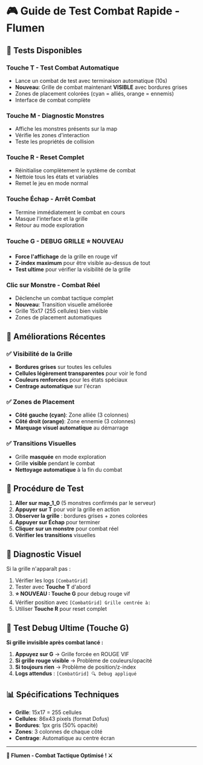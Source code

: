 # 🎮 Guide de Test Combat Rapide - Flumen

## 🚀 Tests Disponibles

### **Touche T** - Test Combat Automatique
- Lance un combat de test avec terminaison automatique (10s)
- **Nouveau**: Grille de combat maintenant **VISIBLE** avec bordures grises
- Zones de placement colorées (cyan = alliés, orange = ennemis)
- Interface de combat complète

### **Touche M** - Diagnostic Monstres
- Affiche les monstres présents sur la map
- Vérifie les zones d'interaction
- Teste les propriétés de collision

### **Touche R** - Reset Complet
- Réinitialise complètement le système de combat
- Nettoie tous les états et variables
- Remet le jeu en mode normal

### **Touche Échap** - Arrêt Combat
- Termine immédiatement le combat en cours
- Masque l'interface et la grille
- Retour au mode exploration

### **Touche G** - DEBUG GRILLE ⭐ NOUVEAU
- **Force l'affichage** de la grille en rouge vif
- **Z-index maximum** pour être visible au-dessus de tout
- **Test ultime** pour vérifier la visibilité de la grille

### **Clic sur Monstre** - Combat Réel
- Déclenche un combat tactique complet
- **Nouveau**: Transition visuelle améliorée
- Grille 15x17 (255 cellules) bien visible
- Zones de placement automatiques

## 🎯 Améliorations Récentes

### ✅ **Visibilité de la Grille**
- **Bordures grises** sur toutes les cellules
- **Cellules légèrement transparentes** pour voir le fond
- **Couleurs renforcées** pour les états spéciaux
- **Centrage automatique** sur l'écran

### ✅ **Zones de Placement**
- **Côté gauche (cyan)**: Zone alliée (3 colonnes)
- **Côté droit (orange)**: Zone ennemie (3 colonnes)
- **Marquage visuel automatique** au démarrage

### ✅ **Transitions Visuelles**
- Grille **masquée** en mode exploration
- Grille **visible** pendant le combat
- **Nettoyage automatique** à la fin du combat

## 🧪 Procédure de Test

1. **Aller sur map_1_0** (5 monstres confirmés par le serveur)
2. **Appuyer sur T** pour voir la grille en action
3. **Observer la grille** : bordures grises + zones colorées
4. **Appuyer sur Échap** pour terminer
5. **Cliquer sur un monstre** pour combat réel
6. **Vérifier les transitions** visuelles

## 🔧 Diagnostic Visuel

Si la grille n'apparaît pas :
1. Vérifier les logs `[CombatGrid]`
2. Tester avec **Touche T** d'abord
3. **⭐ NOUVEAU : Touche G** pour debug rouge vif
4. Vérifier position avec `[CombatGrid] Grille centrée à:`
5. Utiliser **Touche R** pour reset complet

## 🚨 Test Debug Ultime (Touche G)

**Si grille invisible après combat lancé :**
1. **Appuyez sur G** → Grille forcée en ROUGE VIF
2. **Si grille rouge visible** → Problème de couleurs/opacité
3. **Si toujours rien** → Problème de position/z-index
4. **Logs attendus** : `[CombatGrid] 🔍 Debug appliqué`

## 📊 Spécifications Techniques

- **Grille**: 15x17 = 255 cellules
- **Cellules**: 86x43 pixels (format Dofus)
- **Bordures**: 1px gris (50% opacité)
- **Zones**: 3 colonnes de chaque côté
- **Centrage**: Automatique au centre écran

---
**🌊 Flumen - Combat Tactique Optimisé ! ⚔️** 